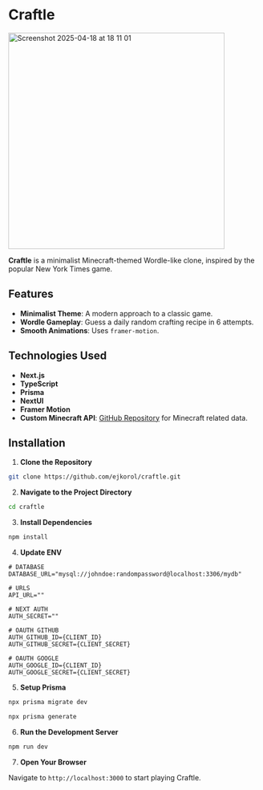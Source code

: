 # Craftle

<img width="431" alt="Screenshot 2025-04-18 at 18 11 01" src="https://github.com/user-attachments/assets/0dd299e4-3792-4896-965d-82db7ce3a292" />

**Craftle** is a minimalist Minecraft-themed Wordle-like clone, inspired by the popular New York Times game.

## Features

- **Minimalist Theme**: A modern approach to a classic game.
- **Wordle Gameplay**: Guess a daily random crafting recipe in 6 attempts.
- **Smooth Animations**: Uses `framer-motion`.

## Technologies Used

- **Next.js**
- **TypeScript**
- **Prisma**
- **NextUI**
- **Framer Motion**
- **Custom Minecraft API**: [GitHub Repository](https://github.com/ejkorol/recipe-book) for Minecraft related data.

## Installation

1. **Clone the Repository**

```bash
git clone https://github.com/ejkorol/craftle.git
```

2. **Navigate to the Project Directory**

```bash
cd craftle
```

3. **Install Dependencies**

```bash
npm install
```

4. **Update ENV**

```env
# DATABASE
DATABASE_URL="mysql://johndoe:randompassword@localhost:3306/mydb"

# URLS
API_URL=""

# NEXT AUTH
AUTH_SECRET=""

# OAUTH GITHUB
AUTH_GITHUB_ID={CLIENT_ID}
AUTH_GITHUB_SECRET={CLIENT_SECRET}

# OAUTH GOOGLE
AUTH_GOOGLE_ID={CLIENT_ID}
AUTH_GOOGLE_SECRET={CLIENT_SECRET}
```

5. **Setup Prisma**

```bash
npx prisma migrate dev
```

```bash
npx prisma generate
```

6. **Run the Development Server**

```bash
npm run dev
```

7. **Open Your Browser**

Navigate to `http://localhost:3000` to start playing Craftle.
